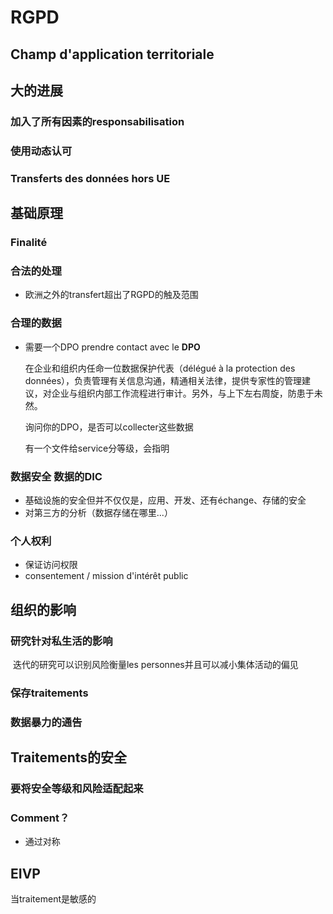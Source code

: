 # RGPD

## Champ d'application territoriale

## 大的进展

### 加入了所有因素的responsabilisation



### 使用动态认可

### Transferts des données hors UE

## 基础原理

### Finalité

### 合法的处理

* 欧洲之外的transfert超出了RGPD的触及范围

### 合理的数据

* 需要一个DPO prendre contact avec le **DPO**

  在企业和组织内任命一位数据保护代表（délégué à la protection des données），负责管理有关信息沟通，精通相关法律，提供专家性的管理建议，对企业与组织内部工作流程进行审计。另外，与上下左右周旋，防患于未然。

  询问你的DPO，是否可以collecter这些数据

  有一个文件给service分等级，会指明

### 数据安全 数据的DIC

* 基础设施的安全但并不仅仅是，应用、开发、还有échange、存储的安全
* 对第三方的分析（数据存储在哪里...）

### 个人权利

- 保证访问权限
- consentement / mission d'intérêt public





## 组织的影响

### 研究针对私生活的影响

​	迭代的研究可以识别风险衡量les personnes并且可以减小集体活动的偏见

### 保存traitements

### 数据暴力的通告

## Traitements的安全

### 要将安全等级和风险适配起来

### Comment？

* 通过对称

## EIVP

当traitement是敏感的

### 